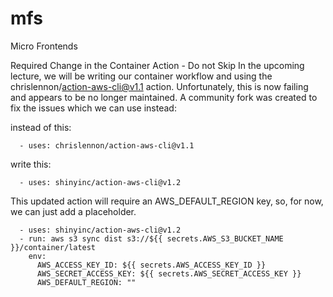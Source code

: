 # mfs
Micro Frontends

Required Change in the Container Action - Do not Skip
In the upcoming lecture, we will be writing our container workflow and using the chrislennon/action-aws-cli@v1.1 action. Unfortunately, this is now failing and appears to be no longer maintained. A community fork was created to fix the issues which we can use instead:

instead of this:

      - uses: chrislennon/action-aws-cli@v1.1

write this:

      - uses: shinyinc/action-aws-cli@v1.2

This updated action will require an AWS_DEFAULT_REGION key, so, for now, we can just add a placeholder.

      - uses: shinyinc/action-aws-cli@v1.2
      - run: aws s3 sync dist s3://${{ secrets.AWS_S3_BUCKET_NAME }}/container/latest
        env:
          AWS_ACCESS_KEY_ID: ${{ secrets.AWS_ACCESS_KEY_ID }}
          AWS_SECRET_ACCESS_KEY: ${{ secrets.AWS_SECRET_ACCESS_KEY }}
          AWS_DEFAULT_REGION: ""
